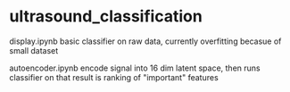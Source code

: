 # ultrasound_classification

display.ipynb 
basic classifier on raw data, currently overfitting becasue of small dataset

autoencoder.ipynb
encode signal into 16 dim latent space, then runs classifier on that
result is ranking of "important" features
